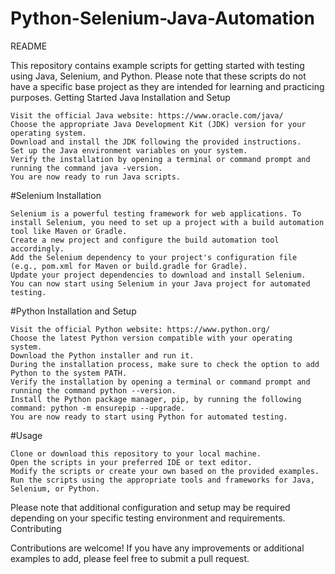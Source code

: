 # Python-Selenium-Java-Automation
README

This repository contains example scripts for getting started with testing using Java, Selenium, and Python. Please note that these scripts do not have a specific base project as they are intended for learning and practicing purposes.
Getting Started
Java Installation and Setup

    Visit the official Java website: https://www.oracle.com/java/
    Choose the appropriate Java Development Kit (JDK) version for your operating system.
    Download and install the JDK following the provided instructions.
    Set up the Java environment variables on your system.
    Verify the installation by opening a terminal or command prompt and running the command java -version.
    You are now ready to run Java scripts.

#Selenium Installation

    Selenium is a powerful testing framework for web applications. To install Selenium, you need to set up a project with a build automation tool like Maven or Gradle.
    Create a new project and configure the build automation tool accordingly.
    Add the Selenium dependency to your project's configuration file (e.g., pom.xml for Maven or build.gradle for Gradle).
    Update your project dependencies to download and install Selenium.
    You can now start using Selenium in your Java project for automated testing.

#Python Installation and Setup

    Visit the official Python website: https://www.python.org/
    Choose the latest Python version compatible with your operating system.
    Download the Python installer and run it.
    During the installation process, make sure to check the option to add Python to the system PATH.
    Verify the installation by opening a terminal or command prompt and running the command python --version.
    Install the Python package manager, pip, by running the following command: python -m ensurepip --upgrade.
    You are now ready to start using Python for automated testing.

#Usage

    Clone or download this repository to your local machine.
    Open the scripts in your preferred IDE or text editor.
    Modify the scripts or create your own based on the provided examples.
    Run the scripts using the appropriate tools and frameworks for Java, Selenium, or Python.

Please note that additional configuration and setup may be required depending on your specific testing environment and requirements.
Contributing

Contributions are welcome! If you have any improvements or additional examples to add, please feel free to submit a pull request.
